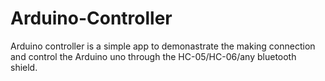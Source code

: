 # Arduino-Controller

Arduino controller is a simple app to demonastrate the making connection and control the Arduino uno through the HC-05/HC-06/any bluetooth shield.
